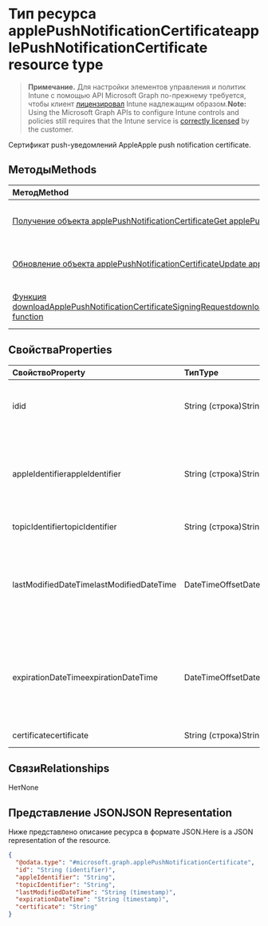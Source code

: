 # <a name="applepushnotificationcertificate-resource-type"></a><span data-ttu-id="a33c5-101">Тип ресурса applePushNotificationCertificate</span><span class="sxs-lookup"><span data-stu-id="a33c5-101">applePushNotificationCertificate resource type</span></span>

> <span data-ttu-id="a33c5-102">**Примечание.** Для настройки элементов управления и политик Intune с помощью API Microsoft Graph по-прежнему требуется, чтобы клиент [лицензировал](https://go.microsoft.com/fwlink/?linkid=839381) Intune надлежащим образом.</span><span class="sxs-lookup"><span data-stu-id="a33c5-102">**Note:** Using the Microsoft Graph APIs to configure Intune controls and policies still requires that the Intune service is [correctly licensed](https://go.microsoft.com/fwlink/?linkid=839381) by the customer.</span></span>

<span data-ttu-id="a33c5-103">Сертификат push-уведомлений Apple</span><span class="sxs-lookup"><span data-stu-id="a33c5-103">Apple push notification certificate.</span></span>
## <a name="methods"></a><span data-ttu-id="a33c5-104">Методы</span><span class="sxs-lookup"><span data-stu-id="a33c5-104">Methods</span></span>
|<span data-ttu-id="a33c5-105">Метод</span><span class="sxs-lookup"><span data-stu-id="a33c5-105">Method</span></span>|<span data-ttu-id="a33c5-106">Возвращаемый тип</span><span class="sxs-lookup"><span data-stu-id="a33c5-106">Return Type</span></span>|<span data-ttu-id="a33c5-107">Описание</span><span class="sxs-lookup"><span data-stu-id="a33c5-107">Description</span></span>|
|:---|:---|:---|
|[<span data-ttu-id="a33c5-108">Получение объекта applePushNotificationCertificate</span><span class="sxs-lookup"><span data-stu-id="a33c5-108">Get applePushNotificationCertificate</span></span>](../api/intune_devices_applepushnotificationcertificate_get.md)|[<span data-ttu-id="a33c5-109">applePushNotificationCertificate</span><span class="sxs-lookup"><span data-stu-id="a33c5-109">applePushNotificationCertificate</span></span>](../resources/intune_devices_applepushnotificationcertificate.md)|<span data-ttu-id="a33c5-110">Чтение свойств и связей объекта [applePushNotificationCertificate](../resources/intune_devices_applepushnotificationcertificate.md).</span><span class="sxs-lookup"><span data-stu-id="a33c5-110">Read properties and relationships of the [applePushNotificationCertificate](../resources/intune_devices_applepushnotificationcertificate.md) object.</span></span>|
|[<span data-ttu-id="a33c5-111">Обновление объекта applePushNotificationCertificate</span><span class="sxs-lookup"><span data-stu-id="a33c5-111">Update applePushNotificationCertificate</span></span>](../api/intune_devices_applepushnotificationcertificate_update.md)|[<span data-ttu-id="a33c5-112">applePushNotificationCertificate</span><span class="sxs-lookup"><span data-stu-id="a33c5-112">applePushNotificationCertificate</span></span>](../resources/intune_devices_applepushnotificationcertificate.md)|<span data-ttu-id="a33c5-113">Обновление свойств объекта [applePushNotificationCertificate](../resources/intune_devices_applepushnotificationcertificate.md).</span><span class="sxs-lookup"><span data-stu-id="a33c5-113">Update the properties of a [applePushNotificationCertificate](../resources/intune_devices_applepushnotificationcertificate.md) object.</span></span>|
|[<span data-ttu-id="a33c5-114">Функция downloadApplePushNotificationCertificateSigningRequest</span><span class="sxs-lookup"><span data-stu-id="a33c5-114">downloadApplePushNotificationCertificateSigningRequest function</span></span>](../api/intune_devices_applepushnotificationcertificate_downloadapplepushnotificationcertificatesigningrequest.md)|<span data-ttu-id="a33c5-115">String (строка)</span><span class="sxs-lookup"><span data-stu-id="a33c5-115">String</span></span>|<span data-ttu-id="a33c5-116">Скачивание запроса на подпись сертификата для push-уведомлений Apple</span><span class="sxs-lookup"><span data-stu-id="a33c5-116">Download Apple push notification certificate signing request</span></span>|

## <a name="properties"></a><span data-ttu-id="a33c5-117">Свойства</span><span class="sxs-lookup"><span data-stu-id="a33c5-117">Properties</span></span>
|<span data-ttu-id="a33c5-118">Свойство</span><span class="sxs-lookup"><span data-stu-id="a33c5-118">Property</span></span>|<span data-ttu-id="a33c5-119">Тип</span><span class="sxs-lookup"><span data-stu-id="a33c5-119">Type</span></span>|<span data-ttu-id="a33c5-120">Описание</span><span class="sxs-lookup"><span data-stu-id="a33c5-120">Description</span></span>|
|:---|:---|:---|
|<span data-ttu-id="a33c5-121">id</span><span class="sxs-lookup"><span data-stu-id="a33c5-121">id</span></span>|<span data-ttu-id="a33c5-122">String (строка)</span><span class="sxs-lookup"><span data-stu-id="a33c5-122">String</span></span>|<span data-ttu-id="a33c5-123">Уникальный идентификатор сертификата</span><span class="sxs-lookup"><span data-stu-id="a33c5-123">Unique Identifier for the certificate</span></span>|
|<span data-ttu-id="a33c5-124">appleIdentifier</span><span class="sxs-lookup"><span data-stu-id="a33c5-124">appleIdentifier</span></span>|<span data-ttu-id="a33c5-125">String (строка)</span><span class="sxs-lookup"><span data-stu-id="a33c5-125">String</span></span>|<span data-ttu-id="a33c5-126">Идентификатор Apple Id учетной записи, используемой для создания MDM Push Certificate.</span><span class="sxs-lookup"><span data-stu-id="a33c5-126">Apple Id of the account used to create the MDM push certificate.</span></span>|
|<span data-ttu-id="a33c5-127">topicIdentifier</span><span class="sxs-lookup"><span data-stu-id="a33c5-127">topicIdentifier</span></span>|<span data-ttu-id="a33c5-128">String (строка)</span><span class="sxs-lookup"><span data-stu-id="a33c5-128">String</span></span>|<span data-ttu-id="a33c5-129">Идентификатор темы.</span><span class="sxs-lookup"><span data-stu-id="a33c5-129">Topic Id.</span></span>|
|<span data-ttu-id="a33c5-130">lastModifiedDateTime</span><span class="sxs-lookup"><span data-stu-id="a33c5-130">lastModifiedDateTime</span></span>|<span data-ttu-id="a33c5-131">DateTimeOffset</span><span class="sxs-lookup"><span data-stu-id="a33c5-131">DateTimeOffset</span></span>|<span data-ttu-id="a33c5-132">Дата и время последнего изменения сертификата push-уведомлений Apple.</span><span class="sxs-lookup"><span data-stu-id="a33c5-132">Last modified date and time for Apple push notification certificate.</span></span>|
|<span data-ttu-id="a33c5-133">expirationDateTime</span><span class="sxs-lookup"><span data-stu-id="a33c5-133">expirationDateTime</span></span>|<span data-ttu-id="a33c5-134">DateTimeOffset</span><span class="sxs-lookup"><span data-stu-id="a33c5-134">DateTimeOffset</span></span>|<span data-ttu-id="a33c5-135">Дата и время окончания срока действия для сертификата push-уведомлений Apple.</span><span class="sxs-lookup"><span data-stu-id="a33c5-135">The expiration date and time for Apple push notification certificate.</span></span>|
|<span data-ttu-id="a33c5-136">certificate</span><span class="sxs-lookup"><span data-stu-id="a33c5-136">certificate</span></span>|<span data-ttu-id="a33c5-137">String (строка)</span><span class="sxs-lookup"><span data-stu-id="a33c5-137">String</span></span>|<span data-ttu-id="a33c5-138">Н/Д</span><span class="sxs-lookup"><span data-stu-id="a33c5-138">Not yet documented</span></span>|

## <a name="relationships"></a><span data-ttu-id="a33c5-139">Связи</span><span class="sxs-lookup"><span data-stu-id="a33c5-139">Relationships</span></span>
<span data-ttu-id="a33c5-140">Нет</span><span class="sxs-lookup"><span data-stu-id="a33c5-140">None</span></span>
## <a name="json-representation"></a><span data-ttu-id="a33c5-141">Представление JSON</span><span class="sxs-lookup"><span data-stu-id="a33c5-141">JSON Representation</span></span>
<span data-ttu-id="a33c5-142">Ниже представлено описание ресурса в формате JSON.</span><span class="sxs-lookup"><span data-stu-id="a33c5-142">Here is a JSON representation of the resource.</span></span>
<!--{
  "blockType": "resource",
  "baseType": "microsoft.graph.entity",
  "keyProperty": "id",
  "@odata.type": "microsoft.graph.applePushNotificationCertificate"
}-->
``` json
{
  "@odata.type": "#microsoft.graph.applePushNotificationCertificate",
  "id": "String (identifier)",
  "appleIdentifier": "String",
  "topicIdentifier": "String",
  "lastModifiedDateTime": "String (timestamp)",
  "expirationDateTime": "String (timestamp)",
  "certificate": "String"
}
```








